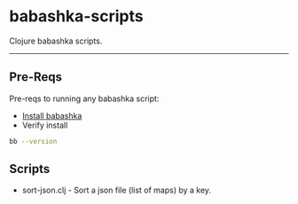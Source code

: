 # babashka-scripts

Clojure babashka scripts.

----

## Pre-Reqs

Pre-reqs to running any babashka script:

* [Install babashka](https://github.com/borkdude/babashka#installer-script)
* Verify install

```bash
bb --version
```

## Scripts

* sort-json.clj - Sort a json file (list of maps) by a key.
